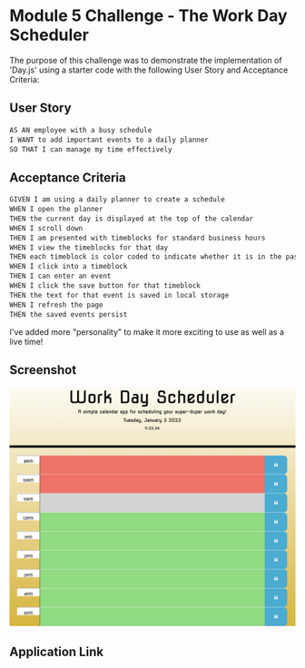 # Module 5 Challenge - The Work Day Scheduler

The purpose of this challenge was to demonstrate the implementation of 'Day.js' using a starter code with the following User Story and Acceptance Criteria:

## User Story

```md
AS AN employee with a busy schedule
I WANT to add important events to a daily planner
SO THAT I can manage my time effectively
```

## Acceptance Criteria

```md
GIVEN I am using a daily planner to create a schedule
WHEN I open the planner
THEN the current day is displayed at the top of the calendar
WHEN I scroll down
THEN I am presented with timeblocks for standard business hours
WHEN I view the timeblocks for that day
THEN each timeblock is color coded to indicate whether it is in the past, present, or future
WHEN I click into a timeblock
THEN I can enter an event
WHEN I click the save button for that timeblock
THEN the text for that event is saved in local storage
WHEN I refresh the page
THEN the saved events persist
```
I've added more "personality" to make it more exciting to use as well as a live time!

## Screenshot
![screenshot](./Mod5Challenge_Work-Scheduler.png)

## Application Link

